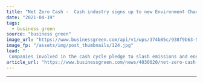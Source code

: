```yaml
---
title: "Net Zero Cash -  Cash industry signs up to new Environment Charter"
date: "2021-04-19"
tags: 
  - business green
source: "business green"
image_url: "https://www.businessgreen.com/api/v1/wps/374b85c/938f9b63-5c15-4832-9422-9abc666976e6/2/atm-cash-point-185x114.jpg"
image_fp: "/assets/img/post_thumbnails/124.jpg"
lead: "
 Companies involved in the cash cycle pledge to slash emissions and energy use ..."
article_url: "https://www.businessgreen.com/news/4030020/net-zero-cash-cash-industry-signs-environment-charter"
---
```


---
